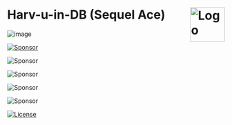 Harv-u-in-DB (Sequel Ace) <img alt="Logo" src="https://sequel-ace.com/images/appIcon-1024.png" align="right" height="80">
=======
![image](https://img.shields.io/badge/MySQL-005C84?style=for-the-badge&logo=mysql&logoColor=white)

[![Sponsor](https://img.shields.io/badge/sponsor-30363D?style=for-the-badge&logo=GitHub-Sponsors&logoColor=#white)](https://rnli.org/support-us/give-money/donate)

![Sponsor](https://img.shields.io/badge/NeoVim-%2357A143.svg?&style=for-the-badge&logo=neovim&logoColor=white)

![Sponsor](https://img.shields.io/badge/Xcode-007ACC?style=for-the-badge&logo=Xcode&logoColor=white)

![Sponsor](https://img.shields.io/badge/apple%20silicon-333333?style=for-the-badge&logo=apple&logoColor=white)

![Sponsor](https://img.shields.io/badge/alacritty-F46D01?style=for-the-badge&logo=alacritty&logoColor=white)



[![License](https://img.shields.io/badge/WTFPL-lightgrey?style=for-the-badge)](https://github.com/sirkris/WTFPL/blob/master/WTFPL.md)
